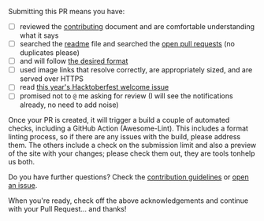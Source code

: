 Submitting this PR means you have:

- [ ] reviewed the [contributing][contributing-url] document and are comfortable understanding what it says
- [ ] searched the [readme][readme-url] file and searched the [open pull requests][pr-url] (no duplicates please)
- [ ] and will follow [the desired format][format-url]
- [ ] used image links that resolve correctly, are appropriately sized, and are served over HTTPS
- [ ] read [this year's Hacktoberfest welcome issue](https://github.com/edm00se/awesome-board-games/issues/269)
- [ ] promised not to `@` me asking for review (I will see the notifications already, no need to add noise)

Once your PR is created, it will trigger a build a couple of automated checks, including a GitHub Action (Awesome-Lint). This includes a format linting process, so if there are any issues with the build, please address them. The others include a check on the submission limit and also a preview of the site with your changes; please check them out, they are tools tonhelp us both.

Do you have further questions? Check the [contribution guidelines][contributing-url] or [open an issue][new-issue-url].

When you're ready, check off the above acknowledgements and continue with your Pull Request... and thanks!

[contributing-url]: https://github.com/edm00se/awesome-board-games/blob/main/contributing.md
[pr-url]: https://github.com/edm00se/awesome-board-games/pulls
[readme-url]: https://github.com/edm00se/awesome-board-games/edit/main/readme.md
[format-url]: https://github.com/edm00se/awesome-board-games/blob/main/formatting.md
[contributing-url]: https://github.com/edm00se/awesome-board-games/blob/main/contributing.md
[new-issue-url]: https://github.com/edm00se/awesome-board-games/issues/new
